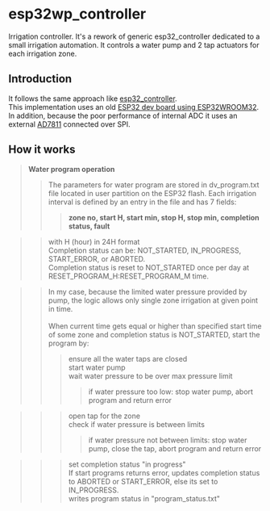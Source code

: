# esp32wp_controller
Irrigation controller.
It's a rework of generic esp32_controller dedicated to a small irrigation automation. It controls a water pump and 2 tap actuators for each irrigation zone.

## Introduction
It follows the same approach like [esp32_controller](https://github.com/ves011/esp32_controller).<br>
This implementation uses an old [ESP32 dev board using ESP32WROOM32](https://docs.espressif.com/projects/esp-idf/en/latest/esp32/hw-reference/esp32/get-started-devkitc.html). 
In addition, because the poor performance of internal ADC it uses an external [AD7811](https://www.analog.com/en/products/ad7811.html) connected over SPI. <br>

## How it works

>**Water program operation**<br>
>>The parameters for water program are stored in dv_program.txt file located in user partition on the ESP32 flash.
Each irrigation interval is defined by an entry in the file and has 7 fields: <br>
>>>**zone no, start H, start min, stop H, stop min, completion status, fault**<br>

>>with H (hour) in 24H format<br>
Completion status can be: NOT_STARTED, IN_PROGRESS, START_ERROR, or ABORTED.<br>
Completion status is reset to NOT_STARTED once per day at RESET_PROGRAM_H:RESET_PROGRAM_M time.<br>

>>In my case, because the limited water pressure provided by pump, the logic allows only single zone irrigation at given point in time.<br><br>
When current time gets equal or higher than specified start time of some zone and completion status is NOT_STARTED, start the program by:<br>
>>>ensure all the water taps are closed<br>
start water pump<br>
wait water pressure to be over max pressure limit<br>
>>>>if water pressure too low: stop water pump, abort program and return error<br>

>>>open tap for the zone<br>
check if water pressure is between limits<br>
>>>>if water pressure not between limits: stop water pump, close the tap, abort program and return error<br>

>>>set completion status "in progress"<br>
>>If start programs returns error, updates completion status to ABORTED or START_ERROR, else its set to IN_PROGRESS.<br>
writes program status in "program_status.txt"

